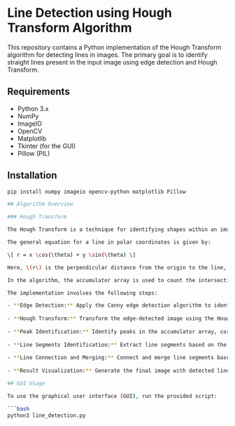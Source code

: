 # Line Detection using Hough Transform Algorithm

This repository contains a Python implementation of the Hough Transform algorithm for detecting lines in images. The primary goal is to identify straight lines present in the input image using edge detection and Hough Transform.

## Requirements

- Python 3.x
- NumPy
- ImageIO
- OpenCV
- Matplotlib
- Tkinter (for the GUI)
- Pillow (PIL)

## Installation

```bash
pip install numpy imageio opencv-python matplotlib Pillow

## Algorithm Overview

### Hough Transform

The Hough Transform is a technique for identifying shapes within an image, particularly used for detecting lines. In the context of line detection, the Hough Transform represents each pixel in the input image as a point in a parameter space, where each point corresponds to a potential line in the image.

The general equation for a line in polar coordinates is given by:

\[ r = x \cos(\theta) + y \sin(\theta) \]

Here, \(r\) is the perpendicular distance from the origin to the line, and \(\theta\) is the angle formed by the perpendicular line and the x-axis.

In the algorithm, the accumulator array is used to count the intersections of curves in the parameter space, and peaks in this accumulator array correspond to potential lines in the image.

The implementation involves the following steps:

- **Edge Detection:** Apply the Canny edge detection algorithm to identify potential edges in the input image.
  
- **Hough Transform:** Transform the edge-detected image using the Hough Transform, filling an accumulator array representing the parameter space for lines.
  
- **Peak Identification:** Identify peaks in the accumulator array, corresponding to potential lines in the image.
  
- **Line Segments Identification:** Extract line segments based on the identified peaks.
  
- **Line Connection and Merging:** Connect and merge line segments based on their proximity and orientation.
  
- **Result Visualization:** Generate the final image with detected lines for visualization.

## GUI Usage

To use the graphical user interface (GUI), run the provided script:

```bash
python3 line_detection.py
